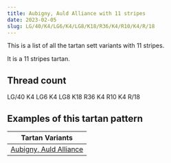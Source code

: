 ```yaml
---
title: Aubigny, Auld Alliance with 11 stripes
date: 2023-02-05
slug: LG/40/K4/LG6/K4/LG8/K18/R36/K4/R10/K4/R/18
---
```

This is a list of all the tartan sett variants with 11 stripes.

It is a 11 stripes tartan.


## Thread count
LG/40 K4 LG6 K4 LG8 K18 R36 K4 R10 K4 R/18

## Examples of this tartan pattern

| Tartan Variants |
|---------------|
| [Aubigny, Auld Alliance](/variants/lg/40/k4/lg6/k4/lg8/k18/r36/k4/r10/k4/r/18-k000000-lg908000-rc00020)||
